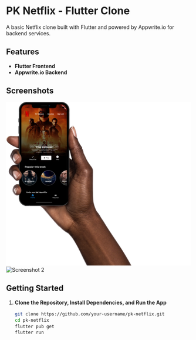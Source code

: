 # PK Netflix - Flutter Clone

A basic Netflix clone built with Flutter and powered by Appwrite.io for backend services.

## Features

- **Flutter Frontend**
- **Appwrite.io Backend**

## Screenshots

![Screenshot 1](m1.png)
![Screenshot 2](m2.jpeg)

## Getting Started

1. **Clone the Repository, Install Dependencies, and Run the App**

   ```bash
   git clone https://github.com/your-username/pk-netflix.git
   cd pk-netflix
   flutter pub get
   flutter run
